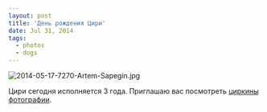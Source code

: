 ```yaml
---
layout: post
title: 'День рождения Цири'
date: Jul 31, 2014
tags:
  - photos
  - dogs
---
```


![2014-05-17-7270-Artem-Sapegin.jpg](photo://1261)

Цири сегодня исполняется 3 года. Приглашаю вас посмотреть [циркины фотографии](http://birdwatcher.ru/albums/saluki/).
